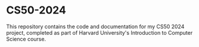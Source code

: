# CS50-2024
This repository contains the code and documentation for my CS50 2024 project, completed as part of Harvard University's Introduction to Computer Science course.
